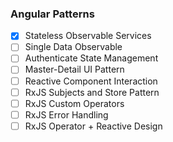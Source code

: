 ### Angular Patterns

- [x] Stateless Observable Services
- [ ] Single Data Observable
- [ ] Authenticate State Management
- [ ] Master-Detail UI Pattern
- [ ] Reactive Component Interaction
- [ ] RxJS Subjects and Store Pattern
- [ ] RxJS Custom Operators
- [ ] RxJS Error Handling
- [ ] RxJS Operator + Reactive Design

